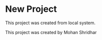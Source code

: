 # New Project

This project was created from local system.

This project was created by Mohan Shridhar